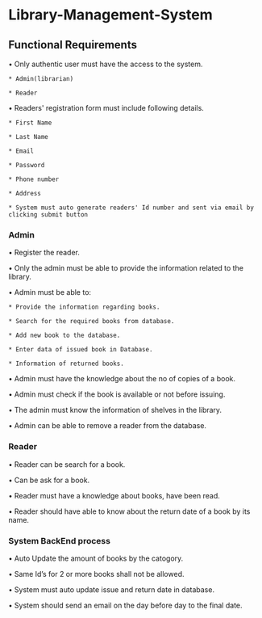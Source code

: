 # Library-Management-System

## Functional Requirements
 
• Only authentic user must have the access to the system.
  
    * Admin(librarian) 
    
    * Reader
        
• Readers' registration form must include following details.

    * First Name
    
    * Last Name
    
    * Email
    
    * Password
    
    * Phone number
    
    * Address
    
    * System must auto generate readers' Id number and sent via email by clicking submit button
    
        
    
### Admin

• Register the reader.
  
• Only the admin must be able to provide the information related to the library.

• Admin must be able to:

    * Provide the information regarding books.

    * Search for the required books from database.

    * Add new book to the database.

    * Enter data of issued book in Database.

    * Information of returned books.

• Admin must have the knowledge about the no of copies of a book.

• Admin must check if the book is available or not before issuing.

• The admin must know the information of shelves in the library.

• Admin can be able to remove a reader from the database.


### Reader

 • Reader can be search for a book.
 
 • Can be ask for a book.
 
 • Reader must have a knowledge about books, have been read.
 
 • Reader should have able to know about the return date of a book by its name.
 

### System BackEnd process

 • Auto Update the amount of books by the catogory.
   
 • Same Id’s for 2 or more books shall not be allowed.
 
 • System must auto update issue and return date in database.
 
 • System should send an email on the day before day to the final date.
     
 
   
